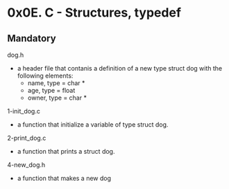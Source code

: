# 0x0E. C - Structures, typedef

## Mandatory

dog.h

- a header file that contanis a definition of a new type struct dog with the
following elements:
	- name, type = char *
	- age, type = float
	- owner, type = char *

1-init_dog.c

- a function that initialize a variable of type struct dog.

2-print_dog.c

- a function that prints a struct dog.

4-new_dog.h

- a function that makes a new dog
